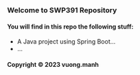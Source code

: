 ### Welcome to SWP391 Repository

#### You will find in this repo the following stuff: 

* A Java project using Spring Boot...
* ...

#### Copyright © 2023 vuong.manh